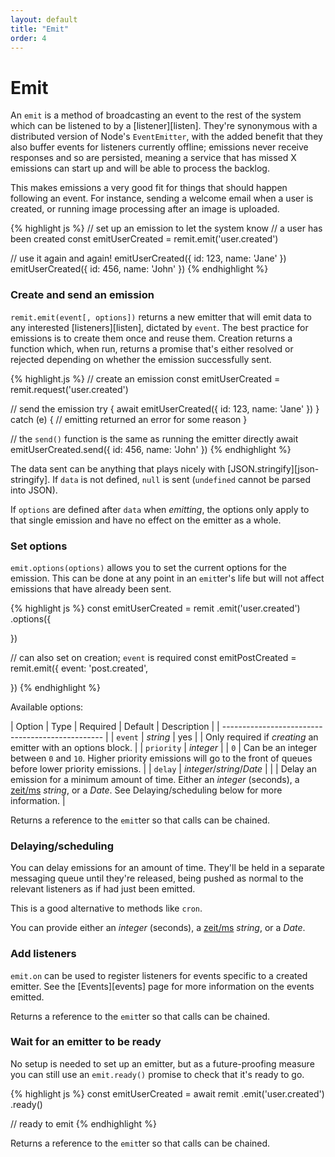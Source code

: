 ```yaml
---
layout: default
title: "Emit"
order: 4
---
```

# Emit

An `emit` is a method of broadcasting an event to the rest of the system which can be listened to by a [listener][listen]. They're synonymous with a distributed version of Node's `EventEmitter`, with the added benefit that they also buffer events for listeners currently offline; emissions never receive responses and so are persisted, meaning a service that has missed X emissions can start up and will be able to process the backlog.

This makes emissions a very good fit for things that should happen following an event. For instance, sending a welcome email when a user is created, or running image processing after an image is uploaded.

{% highlight js %}
// set up an emission to let the system know
// a user has been created
const emitUserCreated = remit.emit('user.created')

// use it again and again!
emitUserCreated({ id: 123, name: 'Jane' })
emitUserCreated({ id: 456, name: 'John' })
{% endhighlight %}

### Create and send an emission

`remit.emit(event[, options])` returns a new emitter that will emit data to any interested [listeners][listen], dictated by `event`. The best practice for emissions is to create them once and reuse them. Creation returns a function which, when run, returns a promise that's either resolved or rejected depending on whether the emission successfully sent.

{% highlight.js %}
// create an emission
const emitUserCreated = remit.request('user.created')

// send the emission
try {
  await emitUserCreated({ id: 123, name: 'Jane' })
} catch (e) {
  // emitting returned an error for some reason
}

// the `send()` function is the same as running the emitter directly
await emitUserCreated.send({ id: 456, name: 'John' })
{% endhighlight %}

The data sent can be anything that plays nicely with [JSON.stringify][json-stringify]. If `data` is not defined, `null` is sent (`undefined` cannot be parsed into JSON).

If `options` are defined after `data` when _emitting_, the options only apply to that single emission and have no effect on the emitter as a whole.

### Set options

`emit.options(options)` allows you to set the current options for the emission. This can be done at any point in an `emit`ter's life but will not affect emissions that have already been sent.

{% highlight js %}
const emitUserCreated = remit
  .emit('user.created')
  .options({

  })

// can also set on creation; `event` is required
const emitPostCreated = remit.emit({
  event: 'post.created',

})
{% endhighlight %}

Available options:

| Option | Type | Required | Default | Description |
| ------------------------------------------------ |
| `event` | _string_ | yes | | Only required if _creating_ an emitter with an options block. |
| `priority` | _integer_ | | `0` | Can be an integer between `0` and `10`. Higher priority emissions will go to the front of queues before lower priority emissions. |
| `delay` | _integer_/_string_/_Date_ | | | Delay an emission for a minimum amount of time. Either an _integer_ (seconds), a [zeit/ms](https://npm.im/ms) _string_, or a _Date_. See Delaying/scheduling below for more information. |

Returns a reference to the `emit`ter so that calls can be chained.

### Delaying/scheduling

You can delay emissions for an amount of time. They'll be held in a separate messaging queue until they're released, being pushed as normal to the relevant listeners as if had just been emitted.

This is a good alternative to methods like `cron`.

You can provide either an _integer_ (seconds), a [zeit/ms](https://npm.im/ms) _string_, or a _Date_.

### Add listeners

`emit.on` can be used to register listeners for events specific to a created emitter. See the [Events][events] page for more information on the events emitted.

Returns a reference to the `emit`ter so that calls can be chained.

### Wait for an emitter to be ready

No setup is needed to set up an emitter, but as a future-proofing measure you can still use an `emit.ready()` promise to check that it's ready to go.

{% highlight js %}
const emitUserCreated = await remit
  .emit('user.created')
  .ready()

// ready to emit
{% endhighlight %}

Returns a reference to the `emit`ter so that calls can be chained.
